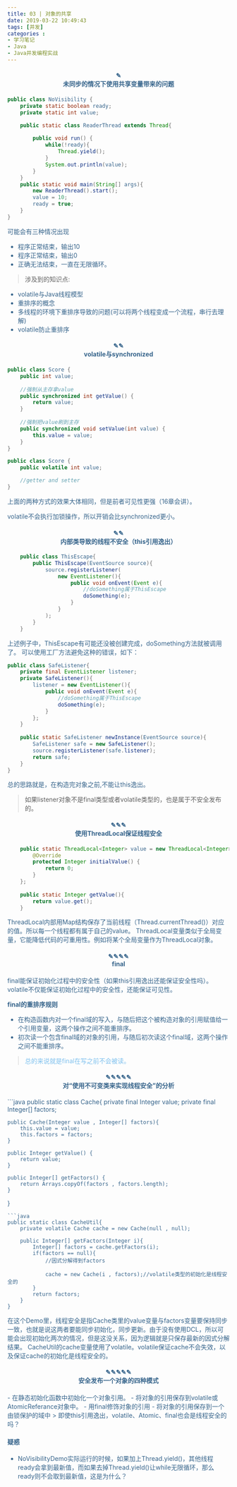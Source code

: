 ```yaml
---
title: 03 | 对象的共享
date: 2019-03-22 10:49:43
tags: [并发]
categories :
- 学习笔记
- Java
- Java并发编程实战
---
```


<center> <h4><font color = "#36648B">✎</br>未同步的情况下使用共享变量带来的问题</center>

```java
public class NoVisibility {
    private static boolean ready;
    private static int value;

    public static class ReaderThread extends Thread{
    
        public void run() {
            while(!ready){
                Thread.yield();
            }
            System.out.println(value);
        }
    }
    public static void main(String[] args){
        new ReaderThread().start();
        value = 10;
        ready = true;
    }
}
```
可能会有三种情况出现
- 程序正常结束，输出10
- 程序正常结束，输出0
- 正确无法结束，一直在无限循环。

> 涉及到的知识点:
- volatile与Java线程模型
- 重排序的概念
- 多线程的环境下重排序导致的问题(可以将两个线程变成一个流程，串行去理解)
- volatile防止重排序


<center> <h4><font color = "#36648B">✎✎</br>volatile与synchronized</center>

```java
public class Score {
    public int value;
    
    //强制从主存拿value
    public synchronized int getValue() {
        return value;
    }
    
    //强制把value刷到主存
    public synchronized void setValue(int value) {
        this.value = value;
    }
}
```

```java
public class Score {
    public volatile int value;

    //getter and setter
}
```
上面的两种方式的效果大体相同，但是前者可见性更强（16章会讲）。

volatile不会执行加锁操作，所以开销会比synchronized更小。

<center> <h4><font color = "#36648B">✎✎</br>内部类导致的线程不安全（this引用逸出）</center>

```java
    public class ThisEscape{
        public ThisEscape(EventSource source){
            source.registerListener(
                new EventListener(){
                    public void onEvent(Event e){
                        //doSomething属于ThisEscape
                        doSomething(e);
                    }
                }
            );
        }
    }
```
上述例子中，ThisEscape有可能还没被创建完成，doSomething方法就被调用了。
可以使用工厂方法避免这种的错误，如下：

```java
public class SafeListener{
    private final EventListener listener;
    private SafeListener(){
        listener = new EventListener(){
            public void onEvent(Event e){
                //doSomething属于ThisEscape
                doSomething(e);
            }
        };
    }
    
    public static SafeListener newInstance(EventSource source){
        SafeListener safe = new SafeListener();
        source.registerListener(safe.listener);
        return safe; 
    }
}
```
总的思路就是，在构造完对象之前,不能让this逸出。
> 如果listener对象不是final类型或者volatile类型的，也是属于不安全发布的。


<center> <h4><font color = "#36648B">✎✎✎</br>使用ThreadLocal保证线程安全</center>

```java
    public static ThreadLocal<Integer> value = new ThreadLocal<Integer>(){
        @Override
        protected Integer initialValue() {
            return 0;
        }
    };
    
    public static Integer getValue(){
        return value.get();
    }
```

ThreadLocal内部用Map结构保存了当前线程（Thread.currentThread()）对应的值。所以每一个线程都有属于自己的value。
ThreadLocal变量类似于全局变量，它能降低代码的可重用性。例如将某个全局变量作为ThreadLocal对象。

<center> <h4><font color = "#36648B">✎✎✎✎</br>final</center>
final能保证初始化过程中的安全性（如果this引用逸出还能保证安全性吗）。
volatile不仅能保证初始化过程中的安全性，还能保证可见性。

**final的重排序规则**
- 在构造函数内对一个final域的写入，与随后把这个被构造对象的引用赋值给一个引用变量，这两个操作之间不能重排序。
- 初次读一个包含final域的对象的引用，与随后初次读这个final域，这两个操作之间不能重排序。

> <font color = "#7EC0EE">总的来说就是final在写之前不会被读。</font>


<center> <h4><font color = "#36648B">✎✎✎✎✎</br>对“使用不可变类来实现线程安全”的分析</center>
```java
public static class Cache{
    private final Integer value;
    private final Integer[] factors;

    public Cache(Integer value , Integer[] factors){
        this.value = value;
        this.factors = factors;
    }
    
    public Integer getValue() {
        return value;
    }
    
    public Integer[] getFactors() {
        return Arrays.copyOf(factors , factors.length);
    }
}
```
```java
public static class CacheUtil{
    private volatile Cache cache = new Cache(null , null);

    public Integer[] getFactors(Integer i){
        Integer[] factors = cache.getFactors(i);
        if(factors == null){
            //因式分解得到factors
            
            cache = new Cache(i , factors);//volatile类型的初始化是线程安全的    
        }
        return factors;
    }
}
```

在这个Demo里，线程安全是指Cache类里的value变量与factors变量要保持同步一致，也就是说这两者要能同步初始化，同步更新。由于没有使用DCL，所以可能会出现初始化两次的情况，但是这没关系，因为逻辑就是只保存最新的因式分解结果。
CacheUtil的cache变量使用了volatile。volatile保证cache不会失效，以及保证cache的初始化是线程安全的。


<center> <h4><font color = "#36648B">✎✎✎✎✎</br>安全发布一个对象的四种模式</center>
- 在静态初始化函数中初始化一个对象引用。
- 将对象的引用保存到volatile或AtomicReferance对象中。
- 用final修饰对象的引用
- 将对象的引用保存到一个由锁保护的域中
> 即使this引用逸出，volatile、Atomic、final也会是线程安全的吗？




#### 疑惑
- NoVisibilityDemo实际运行的时候，如果加上Thread.yield()，其他线程ready会拿到最新值，而如果去掉Thread.yield()让while无限循环，那么ready则不会取到最新值，这是为什么？







